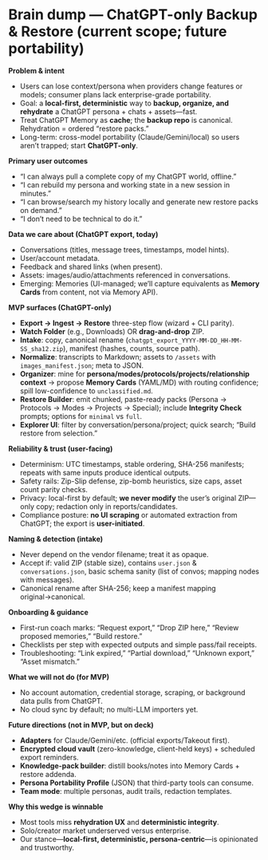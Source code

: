 # Brain dump — ChatGPT-only Backup & Restore (current scope; future portability)

**Problem & intent**

* Users can lose context/persona when providers change features or models; consumer plans lack enterprise-grade portability.
* Goal: a **local-first, deterministic** way to **backup, organize, and rehydrate** a ChatGPT persona + chats + assets—fast.
* Treat ChatGPT Memory as **cache**; the **backup repo** is canonical. Rehydration = ordered “restore packs.”
* Long-term: cross-model portability (Claude/Gemini/local) so users aren’t trapped; start **ChatGPT-only**.

**Primary user outcomes**

* “I can always pull a complete copy of my ChatGPT world, offline.”
* “I can rebuild my persona and working state in a new session in minutes.”
* “I can browse/search my history locally and generate new restore packs on demand.”
* “I don’t need to be technical to do it.”

**Data we care about (ChatGPT export, today)**

* Conversations (titles, message trees, timestamps, model hints).
* User/account metadata.
* Feedback and shared links (when present).
* Assets: images/audio/attachments referenced in conversations.
* Emerging: Memories (UI-managed; we’ll capture equivalents as **Memory Cards** from content, not via Memory API).

**MVP surfaces (ChatGPT-only)**

* **Export → Ingest → Restore** three-step flow (wizard + CLI parity).
* **Watch Folder** (e.g., Downloads) OR **drag-and-drop** ZIP.
* **Intake**: copy, canonical rename (`chatgpt_export_YYYY-MM-DD_HH-MM-SS_sha12.zip`), manifest (hashes, counts, source path).
* **Normalize**: transcripts to Markdown; assets to `/assets` with `images_manifest.json`; meta to JSON.
* **Organizer**: mine for **persona/modes/protocols/projects/relationship context** → propose **Memory Cards** (YAML/MD) with routing confidence; spill low-confidence to `unclassified.md`.
* **Restore Builder**: emit chunked, paste-ready packs (Persona → Protocols → Modes → Projects → Special); include **Integrity Check** prompts; options for `minimal` vs `full`.
* **Explorer UI**: filter by conversation/persona/project; quick search; “Build restore from selection.”

**Reliability & trust (user-facing)**

* Determinism: UTC timestamps, stable ordering, SHA-256 manifests; repeats with same inputs produce identical outputs.
* Safety rails: Zip-Slip defense, zip-bomb heuristics, size caps, asset count parity checks.
* Privacy: local-first by default; **we never modify** the user’s original ZIP—only copy; redaction only in reports/candidates.
* Compliance posture: **no UI scraping** or automated extraction from ChatGPT; the export is **user-initiated**.

**Naming & detection (intake)**

* Never depend on the vendor filename; treat it as opaque.
* Accept if: valid ZIP (stable size), contains `user.json` & `conversations.json`, basic schema sanity (list of convos; mapping nodes with messages).
* Canonical rename after SHA-256; keep a manifest mapping original→canonical.

**Onboarding & guidance**

* First-run coach marks: “Request export,” “Drop ZIP here,” “Review proposed memories,” “Build restore.”
* Checklists per step with expected outputs and simple pass/fail receipts.
* Troubleshooting: “Link expired,” “Partial download,” “Unknown export,” “Asset mismatch.”

**What we will **not** do (for MVP)**

* No account automation, credential storage, scraping, or background data pulls from ChatGPT.
* No cloud sync by default; no multi-LLM importers yet.

**Future directions (not in MVP, but on deck)**

* **Adapters** for Claude/Gemini/etc. (official exports/Takeout first).
* **Encrypted cloud vault** (zero-knowledge, client-held keys) + scheduled export reminders.
* **Knowledge-pack builder**: distill books/notes into Memory Cards + restore addenda.
* **Persona Portability Profile** (JSON) that third-party tools can consume.
* **Team mode**: multiple personas, audit trails, redaction templates.

**Why this wedge is winnable**

* Most tools miss **rehydration UX** and **deterministic integrity**.
* Solo/creator market underserved versus enterprise.
* Our stance—**local-first, deterministic, persona-centric**—is opinionated and trustworthy.
